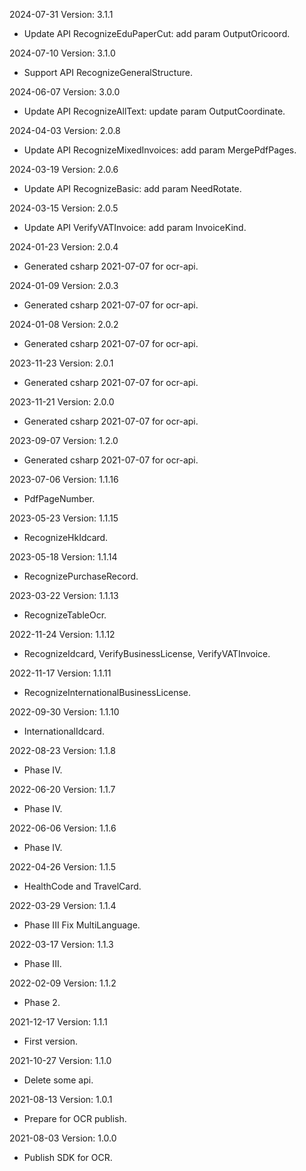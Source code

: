 2024-07-31 Version: 3.1.1
- Update API RecognizeEduPaperCut: add param OutputOricoord.


2024-07-10 Version: 3.1.0
- Support API RecognizeGeneralStructure.


2024-06-07 Version: 3.0.0
- Update API RecognizeAllText: update param OutputCoordinate.


2024-04-03 Version: 2.0.8
- Update API RecognizeMixedInvoices: add param MergePdfPages.


2024-03-19 Version: 2.0.6
- Update API RecognizeBasic: add param NeedRotate.


2024-03-15 Version: 2.0.5
- Update API VerifyVATInvoice: add param InvoiceKind.


2024-01-23 Version: 2.0.4
- Generated csharp 2021-07-07 for ocr-api.

2024-01-09 Version: 2.0.3
- Generated csharp 2021-07-07 for ocr-api.

2024-01-08 Version: 2.0.2
- Generated csharp 2021-07-07 for ocr-api.

2023-11-23 Version: 2.0.1
- Generated csharp 2021-07-07 for ocr-api.

2023-11-21 Version: 2.0.0
- Generated csharp 2021-07-07 for ocr-api.

2023-09-07 Version: 1.2.0
- Generated csharp 2021-07-07 for ocr-api.

2023-07-06 Version: 1.1.16
- PdfPageNumber.

2023-05-23 Version: 1.1.15
- RecognizeHkIdcard.

2023-05-18 Version: 1.1.14
- RecognizePurchaseRecord.

2023-03-22 Version: 1.1.13
- RecognizeTableOcr.

2022-11-24 Version: 1.1.12
- RecognizeIdcard, VerifyBusinessLicense, VerifyVATInvoice.

2022-11-17 Version: 1.1.11
- RecognizeInternationalBusinessLicense.

2022-09-30 Version: 1.1.10
- InternationalIdcard.

2022-08-23 Version: 1.1.8
- Phase IV.

2022-06-20 Version: 1.1.7
- Phase IV.

2022-06-06 Version: 1.1.6
- Phase IV.

2022-04-26 Version: 1.1.5
- HealthCode and TravelCard.

2022-03-29 Version: 1.1.4
- Phase III Fix MultiLanguage.

2022-03-17 Version: 1.1.3
- Phase III.

2022-02-09 Version: 1.1.2
- Phase 2.

2021-12-17 Version: 1.1.1
- First version.

2021-10-27 Version: 1.1.0
- Delete some api.

2021-08-13 Version: 1.0.1
- Prepare for OCR publish.

2021-08-03 Version: 1.0.0
- Publish SDK for OCR.

